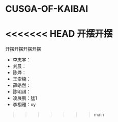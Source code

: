 # CUSGA-OF-KAIBAI
<<<<<<< HEAD
开摆开摆
=======
开摆开摆开摆开摆
- 李志宇：
- 刘晨：
- 陈烨：
- 王崇楠：
- 薛皓然：
- 陈明祺：
- 凌展鹏：猛1
- 李栩雅：xy
>>>>>>> main
